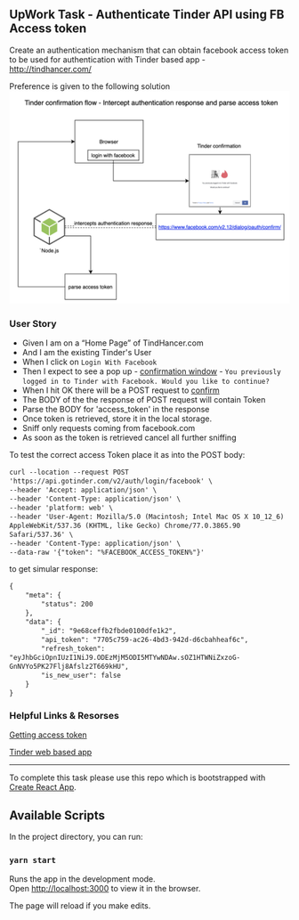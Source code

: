 ## UpWork Task - Authenticate Tinder API using FB Access token

Create an authentication mechanism that can obtain facebook access token to be used for authentication with Tinder based app - http://tindhancer.com/

Preference is given to the following solution
![image](image.png)

### User Story

- Given I am on a “Home Page” of TindHancer.com
- And I am the existing Tinder's User
- When I click on `Login With Facebook`
- Then I expect to see a pop up - [confirmation window](https://www.facebook.com/v2.6/dialog/oauth?redirect_uri=fb464891386855067%3A%2F%2Fauthorize%2F&scope=user_birthday%2Cuser_photos%2Cuser_education_history%2Cemail%2Cuser_relationship_details%2Cuser_friends%2Cuser_work_history%2Cuser_likes&response_type=token%2Csigned_request&client_id=464891386855067&ret=login&fallback_redirect_uri=221e1158-f2e9-1452-1a05-8983f99f7d6e&ext=1556057433&hash=Aea6jWwMP_tDMQ9y) - `You previously logged in to Tinder with Facebook. Would you like to continue?`
- When I hit OK there will be a POST request to [confirm](https://www.facebook.com/v2.9/dialog/oauth/confirm/)
- The BODY of the the response of POST request will contain Token 
- Parse the BODY for 'access_token' in the response
- Once token is retrieved, store it in the local storage.
- Sniff only requests coming from facebook.com 
- As soon as the token is retrieved cancel all further sniffing

To test the correct access Token place it as into the POST body:

```
curl --location --request POST 'https://api.gotinder.com/v2/auth/login/facebook' \
--header 'Accept: application/json' \
--header 'Content-Type: application/json' \
--header 'platform: web' \
--header 'User-Agent: Mozilla/5.0 (Macintosh; Intel Mac OS X 10_12_6) AppleWebKit/537.36 (KHTML, like Gecko) Chrome/77.0.3865.90 Safari/537.36' \
--header 'Content-Type: application/json' \
--data-raw '{"token": "%FACEBOOK_ACCESS_TOKEN%"}'
```

to get simular response:

```
{
    "meta": {
        "status": 200
    },
    "data": {
        "_id": "9e68ceffb2fbde0100dfe1k2",
        "api_token": "7705c759-ac26-4bd3-942d-d6cbahheaf6c",
        "refresh_token": "eyJhbGciOpnIUzI1NiJ9.ODEzMjM5ODI5MTYwNDAw.sOZ1HTWNiZxzoG-GnNVYo5PK27Flj8Afslz2T669kHU",
        "is_new_user": false
    }
}
```

### Helpful Links & Resorses

[Getting access token](https://gist.github.com/taseppa/66fc7239c66ef285ecb28b400b556938)

[Tinder web based app](https://tinder.com/)

---

To complete this task please use this repo which is bootstrapped with [Create React App](https://github.com/facebook/create-react-app).

## Available Scripts

In the project directory, you can run:

### `yarn start`

Runs the app in the development mode.<br />
Open [http://localhost:3000](http://localhost:3000) to view it in the browser.

The page will reload if you make edits.

